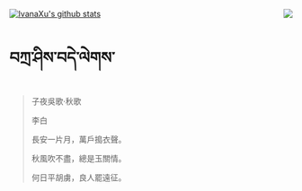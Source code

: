 [![IvanaXu's github stats](https://github-readme-stats.vercel.app/api?username=IvanaXu&show_icons=true&theme=vue-dark)](https://github.com/anuraghazra/github-readme-stats)
<img align="right" src="https://github-readme-stats.vercel.app/api/top-langs/?username=IvanaXu&langs_count=3&theme=graywhite" />
# བཀྲ་ཤིས་བདེ་ལེགས་
> 子夜吳歌·秋歌
> 
> 李白
> 
> 長安一片月，萬戶搗衣聲。
> 
> 秋風吹不盡，總是玉關情。
> 
> 何日平胡虜，良人罷遠征。
>